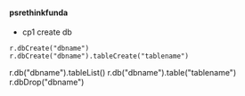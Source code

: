 #### psrethinkfunda
- cp1
create db
```
r.dbCreate("dbname")
r.dbCreate("dbname").tableCreate("tablename")
```
r.db("dbname").tableList()
r.db("dbname").table("tablename")
r.dbDrop("dbname")
```
